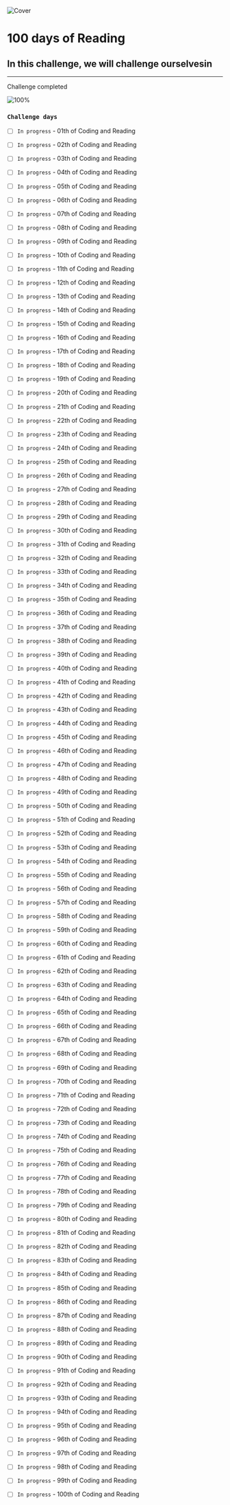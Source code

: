 ![Cover](https://user-images.githubusercontent.com/77260050/144097650-92adfe6e-a0d0-410b-b88e-ec7661f8fdf7.png)
# 100 days of Reading

## In this challenge, we will challenge ourselvesin 

---
Challenge completed

![100%](https://progress-bar.dev/100/?title=Done)


### `Challenge days`


- [ ] `In progress` - 01th of Coding and Reading 

- [ ] `In progress` - 02th of Coding and Reading

- [ ] `In progress` - 03th of Coding and Reading

- [ ] `In progress` - 04th of Coding and Reading

- [ ] `In progress` - 05th of Coding and Reading

- [ ] `In progress` - 06th of Coding and Reading

- [ ] `In progress` - 07th of Coding and Reading

- [ ] `In progress` - 08th of Coding and Reading

- [ ] `In progress` - 09th of Coding and Reading

- [ ] `In progress` - 10th of Coding and Reading

- [ ] `In progress` - 11th of Coding and Reading

- [ ] `In progress` - 12th of Coding and Reading

- [ ] `In progress` - 13th of Coding and Reading

- [ ] `In progress` - 14th of Coding and Reading

- [ ] `In progress` - 15th of Coding and Reading

- [ ] `In progress` - 16th of Coding and Reading

- [ ] `In progress` - 17th of Coding and Reading

- [ ] `In progress` - 18th of Coding and Reading

- [ ] `In progress` - 19th of Coding and Reading

- [ ] `In progress` - 20th of Coding and Reading

- [ ] `In progress` - 21th of Coding and Reading

- [ ] `In progress` - 22th of Coding and Reading

- [ ] `In progress` - 23th of Coding and Reading

- [ ] `In progress` - 24th of Coding and Reading

- [ ] `In progress` - 25th of Coding and Reading

- [ ] `In progress` - 26th of Coding and Reading

- [ ] `In progress` - 27th of Coding and Reading

- [ ] `In progress` - 28th of Coding and Reading

- [ ] `In progress` - 29th of Coding and Reading

- [ ] `In progress` - 30th of Coding and Reading

- [ ] `In progress` - 31th of Coding and Reading

- [ ] `In progress` - 32th of Coding and Reading

- [ ] `In progress` - 33th of Coding and Reading

- [ ] `In progress` - 34th of Coding and Reading

- [ ] `In progress` - 35th of Coding and Reading

- [ ] `In progress` - 36th of Coding and Reading

- [ ] `In progress` - 37th of Coding and Reading

- [ ] `In progress` - 38th of Coding and Reading

- [ ] `In progress` - 39th of Coding and Reading

- [ ] `In progress` - 40th of Coding and Reading

- [ ] `In progress` - 41th of Coding and Reading

- [ ] `In progress` - 42th of Coding and Reading

- [ ] `In progress` - 43th of Coding and Reading

- [ ] `In progress` - 44th of Coding and Reading

- [ ] `In progress` - 45th of Coding and Reading

- [ ] `In progress` - 46th of Coding and Reading

- [ ] `In progress` - 47th of Coding and Reading

- [ ] `In progress` - 48th of Coding and Reading

- [ ] `In progress` - 49th of Coding and Reading

- [ ] `In progress` - 50th of Coding and Reading

- [ ] `In progress` - 51th of Coding and Reading

- [ ] `In progress` - 52th of Coding and Reading

- [ ] `In progress` - 53th of Coding and Reading

- [ ] `In progress` - 54th of Coding and Reading

- [ ] `In progress` - 55th of Coding and Reading

- [ ] `In progress` - 56th of Coding and Reading

- [ ] `In progress` - 57th of Coding and Reading

- [ ] `In progress` - 58th of Coding and Reading

- [ ] `In progress` - 59th of Coding and Reading

- [ ] `In progress` - 60th of Coding and Reading

- [ ] `In progress` - 61th of Coding and Reading

- [ ] `In progress` - 62th of Coding and Reading

- [ ] `In progress` - 63th of Coding and Reading

- [ ] `In progress` - 64th of Coding and Reading

- [ ] `In progress` - 65th of Coding and Reading

- [ ] `In progress` - 66th of Coding and Reading

- [ ] `In progress` - 67th of Coding and Reading

- [ ] `In progress` - 68th of Coding and Reading

- [ ] `In progress` - 69th of Coding and Reading

- [ ] `In progress` - 70th of Coding and Reading

- [ ] `In progress` - 71th of Coding and Reading

- [ ] `In progress` - 72th of Coding and Reading

- [ ] `In progress` - 73th of Coding and Reading

- [ ] `In progress` - 74th of Coding and Reading

- [ ] `In progress` - 75th of Coding and Reading

- [ ] `In progress` - 76th of Coding and Reading

- [ ] `In progress` - 77th of Coding and Reading

- [ ] `In progress` - 78th of Coding and Reading

- [ ] `In progress` - 79th of Coding and Reading

- [ ] `In progress` - 80th of Coding and Reading

- [ ] `In progress` - 81th of Coding and Reading

- [ ] `In progress` - 82th of Coding and Reading

- [ ] `In progress` - 83th of Coding and Reading

- [ ] `In progress` - 84th of Coding and Reading

- [ ] `In progress` - 85th of Coding and Reading

- [ ] `In progress` - 86th of Coding and Reading

- [ ] `In progress` - 87th of Coding and Reading

- [ ] `In progress` - 88th of Coding and Reading

- [ ] `In progress` - 89th of Coding and Reading

- [ ] `In progress` - 90th of Coding and Reading

- [ ] `In progress` - 91th of Coding and Reading

- [ ] `In progress` - 92th of Coding and Reading

- [ ] `In progress` - 93th of Coding and Reading

- [ ] `In progress` - 94th of Coding and Reading

- [ ] `In progress` - 95th of Coding and Reading

- [ ] `In progress` - 96th of Coding and Reading

- [ ] `In progress` - 97th of Coding and Reading

- [ ] `In progress` - 98th of Coding and Reading

- [ ] `In progress` - 99th of Coding and Reading

- [ ] `In progress` - 100th of Coding and Reading


<!-- |  unit  |  unit  |  unit  |
| ----- | ----- | ----- |  -->






